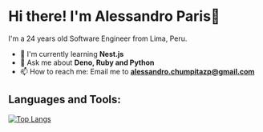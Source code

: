 # Hi there! I'm Alessandro Paris👋


I'm a 24 years old Software Engineer from Lima, Peru.

* 🌱 I'm currently learning  **Nest.js**
* 💬 Ask me about **Deno, Ruby and Python**
* 📫 How to reach me: Email me to **alessandro.chumpitazp@gmail.com**

## **Languages and Tools:**

[![Top Langs](https://github-readme-stats.vercel.app/api/top-langs/?username=alessandro54&layout=compact)](https://github.com/alessandro54/github-readme-stats)
